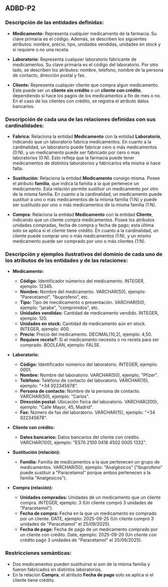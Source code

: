 ## ADBD-P2

### Descripción de las entidades definidas:

- **Medicamento:** Representa cualquier medicamento de la farmacia. Su clave primaria es el código. Además, se describen los siguientes atributos: nombre, precio, tipo, unidades vendidas, unidades en stock y si requiere o no una receta.

- **Laboratorio:** Representa cualquier laboratorio fabricante de medicamentos. Su clave primaria es el código del laboratorio. Por otro lado, se describen los atributos: nombre, telefono, nombre de la persona de contacto, dirección postal y fax.

- **Cliente:** Representa cualquier cliente que compra algun medicamento. Este puede ser un **cliente sin crédito** o un **cliente con crédito**, dependiendo si hace los pagos de los medicamentos a fin de mes o no. En el caso de los clientes con crédito, se registra el atributo datos bancarios.

### Descripción de cada una de las relaciones definidas con sus cardinalidades:

- **Fabrica:** Relaciona la entidad **Medicamento** con la entidad **Laboratorio**, indicando que un laboratorio fabrica medicamentos. En cuanto a la cardinalidad, un laboratorio puede fabricar cero o más medicamentos (0:N), y un medicamento puede ser fabricado por cero o mas laboratorios (0:N). Esto refleja que la farmacia puede tener medicamentos de distintos laboratorios y fabricarlos ella misma si hace falta.
  
- **Sustitución:** Relaciona la entidad **Medicamento** consigo misma. Posee el atributo **familia**, que indica la familia a la que pertenece un medicamento. Esta relación permite sustituir un medicamento por otro de la misma familia. En cuanto a la cardinalidad, un medicamento puede sustituir a uno o más medicamentos de la misma familia (1:N) y puede ser sustituido por uno o más medicamentos de la misma familia (1:N).

- **Compra:** Relaciona la entidad **Medicamento** con la entidad **Cliente**, indicando que un cliente compra medicamentos. Posee los atributos unidades compradas, fecha de compra y fecha de pago; esta última solo se aplica si el cliente tiene crédito. En cuanto a la cardinalidad, un cliente puede comprar uno o más medicamentos (1:N), y un mismo medicamento puede ser comprado por uno o más clientes (1:N).

### Descripción y ejemplos ilustrativos del dominio de cada uno de los atributos de las entidades y de las relaciones:

- **Medicamento:**
  - **Código:**  Identificador númerico del medicamento. INTEGER, ejemplo: 12345.
  - **Nombre:** Nombre del medicamento. VARCHAR(50), ejemplo: "Parecetamol", "Ibuprofeno", etc.
  - **Tipo:** Tipo de mecdicamento o presentación. VARCHAR(50), ejemplo: "jarabe", "comprimidos", etc.
  - **Unidades vendidas:** Cantidad de medicamento vendido. INTEGER, ejemplo: 120.
  - **Unidades en stock:** Cantidad de medicamento aún en stock. INTEGER, ejemplo: 400.
  - **Precio:** Precio del medicamento. DECIMAL(10,2), ejemplo: 4,50.
  - **Requiere receta?:** Si el medicamento necesita o no receta para ser comprado. BOOLEAN, ejemplo: FALSE.
   
- **Laboratorio:**
  - **Código:** Identificador númerico del laboratorio. INTEGER, ejemplo: 0001.
  - **Nombre:** Nombre del laboratorio. VARCHAR(50), ejemplo, "Pfizer".
  - **Teléfono:** Teléfono de contacto del laboratorio. VARCHAR(15), ejemplo: "+34 922345678".
  - **Persona de contacto:** Nombre de la persona de contacto. VARCHAR(50), ejemplo: "Carlos".
  - **Dirección postal:** Ubicación física del laboratorio. VARCHAR(200), ejemplo: "Calle Mayor, 45, Madrid".
  - **Fax:** Número de fax del laboratorio. VARCHAR(15), ejemplo: "+34 922345678".

- **Cliente con crédito:**
  - **Datos bancarios:** Datos bancarios del cliente con crédito. VARCHAR(100), ejemplo: "ES76 2100 0418 4502 0005 1332".

- **Sustitución (relación):**
  - **Familia:** Familia de medicamentos a la que pertenecen un grupo de medicamentos. VARCHAR(50), ejemplo: "Analgésicos" ("Ibuprofeno" puede sustituir a "Paracetamol" porque ambos pertenecen a la familia "Analgésicos").
 
- **Compra (relación):**
  - **Unidades compradas:** Unidades de un medicamento que un cliente compra. INTEGER, ejemplo: 3 (Un cliente compró 3 unidades de "Paracetamol").
  - **Fecha de compra:** Fecha en la que un medicamento es comprado por un cliente. DATE, ejemplo: 2025-09-25 (Un cliente compró 3 unidades de "Paracetamol" el 25/09/2025).
  - **Fecha de pago:** Fecha de pago de un medicamento comprado por un cliente con crédito. Date, ejemplo: 2025-09-20 (Un cliente con crédito pagó 3 unidades de "Paracetamol" el 20/09/2025).

### Restricciones semánticas:

- Dos medicamentos pueden sustituirse si son de la misma familia y fueron fabricados en distintos laboratorios.
- En la relacion **Compra**, el atributo **Fecha de pago** solo se aplica si el cliente tiene crédito.

